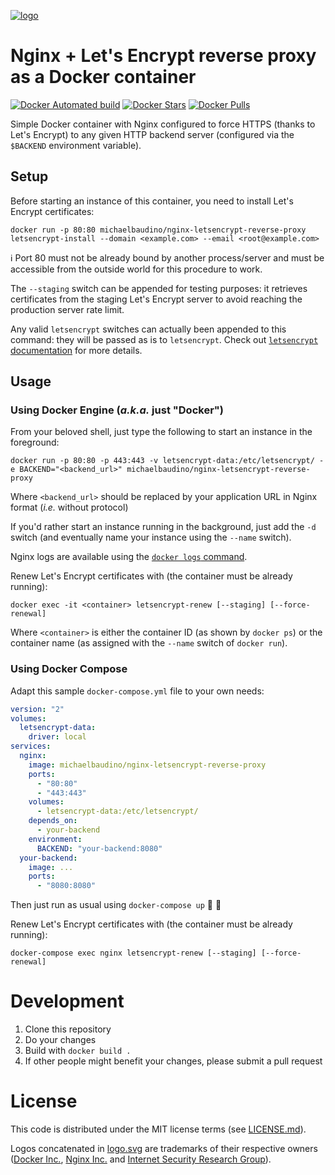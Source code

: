 [![logo](https://raw.githubusercontent.com/michaelbaudino/nginx-letsencrypt-reverse-proxy/master/logo.png)](https://github.com/michaelbaudino/nginx-letsencrypt-reverse-proxy)

# Nginx + Let's Encrypt reverse proxy as a Docker container

[![Docker Automated build](https://img.shields.io/docker/automated/michaelbaudino/nginx-letsencrypt-reverse-proxy.svg?style=flat-square)](https://hub.docker.com/r/michaelbaudino/nginx-letsencrypt-reverse-proxy/)
[![Docker Stars](https://img.shields.io/docker/stars/michaelbaudino/nginx-letsencrypt-reverse-proxy.svg?style=flat-square)](https://hub.docker.com/r/michaelbaudino/nginx-letsencrypt-reverse-proxy/)
[![Docker Pulls](https://img.shields.io/docker/pulls/michaelbaudino/nginx-letsencrypt-reverse-proxy.svg?style=flat-square)](https://hub.docker.com/r/michaelbaudino/nginx-letsencrypt-reverse-proxy/)

Simple Docker container with Nginx configured to force HTTPS (thanks to Let's Encrypt) to any given HTTP backend server (configured via the `$BACKEND` environment variable).

## Setup

Before starting an instance of this container, you need to install Let's Encrypt certificates:
```
docker run -p 80:80 michaelbaudino/nginx-letsencrypt-reverse-proxy letsencrypt-install --domain <example.com> --email <root@example.com>
```

:information_source: Port 80 must not be already bound by another process/server and must be accessible from the outside world for this procedure to work.

The `--staging` switch can be appended for testing purposes: it retrieves certificates from the staging Let's Encrypt server to avoid reaching the production server rate limit.

Any valid `letsencrypt` switches can actually been appended to this command: they will be passed as is to `letsencrypt`. Check out [`letsencrypt` documentation](https://certbot.eff.org/docs/using.html) for more details.

## Usage

### Using Docker Engine (_a.k.a._ just "Docker")

From your beloved shell, just type the following to start an instance in the foreground:
```
docker run -p 80:80 -p 443:443 -v letsencrypt-data:/etc/letsencrypt/ -e BACKEND="<backend_url>" michaelbaudino/nginx-letsencrypt-reverse-proxy
```

Where `<backend_url>` should be replaced by your application URL in Nginx format (_i.e._ without protocol)

If you'd rather start an instance running in the background, just add the `-d` switch (and eventually name your instance using the `--name` switch).

Nginx logs are available using the [`docker logs` command](https://docs.docker.com/engine/reference/commandline/logs/).

Renew Let's Encrypt certificates with (the container must be already running):
```
docker exec -it <container> letsencrypt-renew [--staging] [--force-renewal]
```

Where `<container>` is either the container ID (as shown by `docker ps`) or the container name (as assigned with the `--name` switch of `docker run`).

### Using Docker Compose

Adapt this sample `docker-compose.yml` file to your own needs:
```yaml
version: "2"
volumes:
  letsencrypt-data:
    driver: local
services:
  nginx:
    image: michaelbaudino/nginx-letsencrypt-reverse-proxy
    ports:
      - "80:80"
      - "443:443"
    volumes:
      - letsencrypt-data:/etc/letsencrypt/
    depends_on:
      - your-backend
    environment:
      BACKEND: "your-backend:8080"
  your-backend:
    image: ...
    ports:
      - "8080:8080"
```

Then just run as usual using `docker-compose up` :tada: :whale:

Renew Let's Encrypt certificates with (the container must be already running):
```
docker-compose exec nginx letsencrypt-renew [--staging] [--force-renewal]
```

# Development

1. Clone this repository
2. Do your changes
3. Build with `docker build .`
4. If other people might benefit your changes, please submit a pull request

# License

This code is distributed under the MIT license terms (see [LICENSE.md](https://github.com/michaelbaudino/nginx-letsencrypt-reverse-proxy/blob/master/LICENSE.md)).

Logos concatenated in [logo.svg](https://github.com/michaelbaudino/nginx-letsencrypt-reverse-proxy/blob/master/logo.svg) are trademarks of their respective owners ([Docker Inc.](https://www.docker.com/company), [Nginx Inc.](https://www.nginx.com/company/) and [Internet Security Research Group](https://letsencrypt.org/)).
